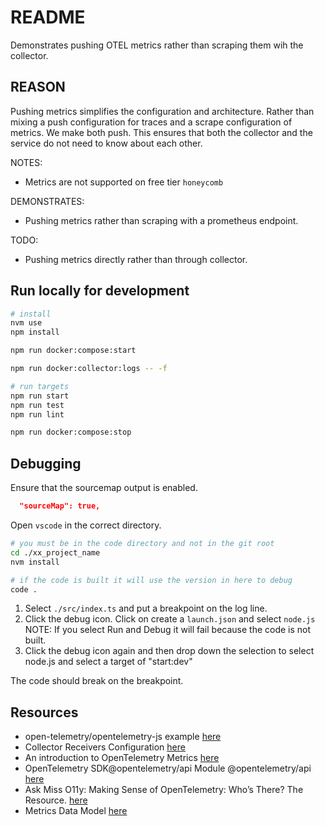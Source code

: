 # README

Demonstrates pushing OTEL metrics rather than scraping them wih the collector.  

## REASON

Pushing metrics simplifies the configuration and architecture. Rather than mixing a push configuration for traces and a scrape configuration of metrics. We make both push. 
This ensures that both the collector and the service do not need to know about each other.  

NOTES:

* Metrics are not supported on free tier `honeycomb`  

DEMONSTRATES:

* Pushing metrics rather than scraping with a prometheus endpoint.  

TODO:

* Pushing metrics directly rather than through collector.

## Run locally for development

```sh
# install
nvm use
npm install

npm run docker:compose:start    

npm run docker:collector:logs -- -f

# run targets
npm run start
npm run test
npm run lint

npm run docker:compose:stop   
```

## Debugging

Ensure that the sourcemap output is enabled.  

```json
  "sourceMap": true,  
```

Open `vscode` in the correct directory.  

```sh
# you must be in the code directory and not in the git root
cd ./xx_project_name
nvm install

# if the code is built it will use the version in here to debug
code .
```

1. Select `./src/index.ts` and put a breakpoint on the log line.  
2. Click the debug icon. Click on create a `launch.json` and select `node.js` NOTE: If you select Run and Debug it will fail because the code is not built.  
3. Click the debug icon again and then drop down the selection to select node.js and select a target of "start:dev"

The code should break on the breakpoint.  

## Resources

* open-telemetry/opentelemetry-js example [here](https://github.com/open-telemetry/opentelemetry-js/blob/main/examples/opentelemetry-web/examples/metrics/index.js)
* Collector Receivers Configuration [here](https://opentelemetry.io/docs/collector/configuration/#receivers)
* An introduction to OpenTelemetry Metrics [here](https://signoz.io/blog/introduction-to-opentelemetry-metrics/)  
* OpenTelemetry SDK@opentelemetry/api Module @opentelemetry/api [here](https://open-telemetry.github.io/opentelemetry-js/modules/_opentelemetry_api.html)  
* Ask Miss O11y: Making Sense of OpenTelemetry: Who’s There? The Resource. [here](https://www.honeycomb.io/blog/ask-miss-o11y-otel-resource)  
* Metrics Data Model [here](https://opentelemetry.io/docs/reference/specification/metrics/data-model/)  

